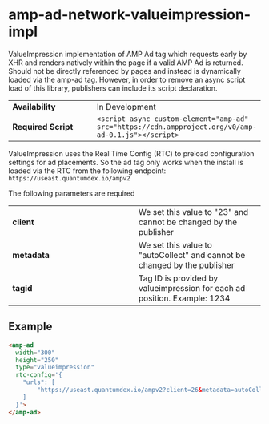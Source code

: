 <!---
Copyright 2020 The AMP HTML Authors. All Rights Reserved.

Licensed under the Apache License, Version 2.0 (the "License");
you may not use this file except in compliance with the License.
You may obtain a copy of the License at

      http://www.apache.org/licenses/LICENSE-2.0

Unless required by applicable law or agreed to in writing, software
distributed under the License is distributed on an "AS-IS" BASIS,
WITHOUT WARRANTIES OR CONDITIONS OF ANY KIND, either express or implied.
See the License for the specific language governing permissions and
limitations under the License.
-->

# amp-ad-network-valueimpression-impl

ValueImpression implementation of AMP Ad tag which requests early by XHR and renders natively within the page if a valid AMP Ad is returned. Should not be directly referenced by pages and instead is dynamically loaded via the amp-ad tag. However, in order to remove an async script load of this library, publishers can include its script declaration.

<table>
  <tr>
    <td class="col-fourty" width="50%"><strong>Availability</strong></td>
    <td>In Development</td>
  </tr>
  <tr>
    <td class="col-fourty"><strong>Required Script</strong></td>
    <td><code>&lt;script async custom-element="amp-ad" src="https://cdn.ampproject.org/v0/amp-ad-0.1.js">&lt;/script></code></td>
  </tr>
</table>

ValueImpression uses the Real Time Config (RTC) to preload configuration settings for ad placements. So the ad tag only works when the install is loaded via the RTC from the following endpoint: `https://useast.quantumdex.io/ampv2`

The following parameters are required

<table>
  <tr>
    <td class="col-fourty" width="50%"><strong>client</strong></td>
    <td>We set this value to "23" and cannot be changed by the publisher</td>
  </tr>
  <tr>
    <td class="col-fourty"><strong>metadata</strong></td>
    <td>We set this value to "autoCollect" and cannot be changed by the publisher</td>
  </tr>
  <tr>
    <td class="col-fourty"><strong>tagid</strong></td>
    <td>Tag ID is provided by valueimpression for each ad position. Example: 1234</td>
  </tr>
</table>

## Example

```html
<amp-ad
  width="300"
  height="250"
  type="valueimpression"
  rtc-config='{
    "urls": [
        "https://useast.quantumdex.io/ampv2?client=26&metadata=autoCollect&tagid=1234"
    ]
  }'>
</amp-ad>
```
